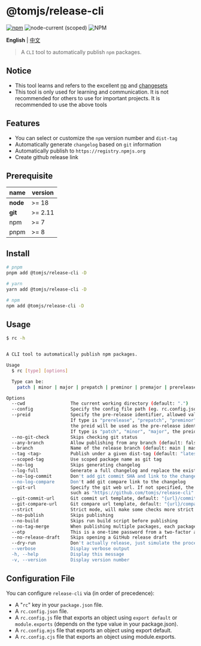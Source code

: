 # @tomjs/release-cli

[![npm](https://img.shields.io/npm/v/@tomjs/release-cli)](https://www.npmjs.com/package/@tomjs/release-cli) ![node-current (scoped)](https://img.shields.io/node/v/@tomjs/release-cli) ![NPM](https://img.shields.io/npm/l/@tomjs/release-cli)

**English** | [中文](./README.zh_CN.md)

> A `CLI` tool to automatically publish `npm` packages.

## Notice

- This tool learns and refers to the excellent [np](https://github.com/sindresorhus/np) and [changesets](https://github.com/changesets/changesets)
- This tool is only used for learning and communication. It is not recommended for others to use for important projects. It is recommended to use the above tools

## Features

- You can select or customize the `npm` version number and `dist-tag`
- Automatically generate `changelog` based on `git` information
- Automatically publish to `https://registry.npmjs.org`
- Create github release link

## Prerequisite

| name     | version |
| -------- | ------- |
| **node** | >= 18   |
| **git**  | >= 2.11 |
| npm      | >= 7    |
| pnpm     | >= 8    |

## Install

```bash
# pnpm
pnpm add @tomjs/release-cli -D

# yarn
yarn add @tomjs/release-cli -D

# npm
npm add @tomjs/release-cli -D
```

## Usage

```bash
$ rc -h


A CLI tool to automatically publish npm packages.

Usage
  $ rc [type] [options]

  Type can be:
    patch | minor | major | prepatch | preminor | premajor | prerelease

Options
  --cwd                 The current working directory (default: ".")
  --config              Specify the config file path (eg. rc.config.json)
  --preid               Specify the pre-release identifier, allowed values are "", "alpha", "beta", "rc".
                        If type is "prerelease", "prepatch", "preminor", "premajor",
                        the preid will be used as the pre-release identifier (default: "alpha").
                        If type is "patch", "minor", "major", the preid will be ignored.
  --no-git-check        Skips checking git status
  --any-branch          Allow publishing from any branch (default: false)
  --branch              Name of the release branch (default: main | master)
  --tag <tag>           Publish under a given dist-tag (default: "latest")
  --scoped-tag          Use scoped package name as git tag
  --no-log              Skips generating changelog
  --log-full            Generate a full changelog and replace the existing content (default: false)
  --no-log-commit       Don't add git commit SHA and link to the changelog
  --no-log-compare      Don't add git compare link to the changelog
  --git-url             Specify the git web url. If not specified, the configuration of git or package.json will be read,
                        such as "https://github.com/tomjs/release-cli"
  --git-commit-url      Git commit url template, default: "{url}/commit/{sha}"
  --git-compare-url     Git compare url template, default: "{url}/compare/{diff}"
  --strict              Strict mode, will make some checks more strict (default: false)
  --no-publish          Skips publishing
  --no-build            Skips run build script before publishing
  --no-tag-merge        When publishing multiple packages, each package has its own independent tag and commit
  --otp                 This is a one-time password from a two-factor authenticator
  --no-release-draft    Skips opening a GitHub release draft
  --dry-run             Don't actually release, just simulate the process
  --verbose             Display verbose output
  -h, --help            Display this message
  -v, --version         Display version number
```

## Configuration File

You can configure `release-cli` via (in order of precedence):

- A "`rc`" key in your `package.json` file.
- A `rc.config.json` file.
- A `rc.config.js` file that exports an object using `export default` or `module.exports` (depends on the type value in your package.json).
- A `rc.config.mjs` file that exports an object using export default.
- A `rc.config.cjs` file that exports an object using module.exports.
